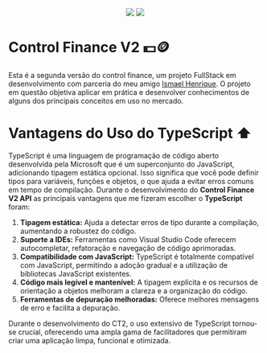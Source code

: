 <p align="center">

<img src = "https://img.shields.io/badge/NPM-10.5.2-gray?style=flat&labelColor=green">
<img src = "https://img.shields.io/badge/TypeScript-5.4.5-gray?style=flat&labelColor=blue" >

</p>


# Control Finance V2 💵🪙
Esta é a segunda versão do control finance, um projeto FullStack em desenvolvimento com parceria do meu amigo <a href="https://github.com/ismael-henrique-dev">Ismael Henrique</a>. O projeto em questão objetiva aplicar em prática e desenvolver conhecimentos de alguns dos principais conceitos em uso no mercado.


# Vantagens do Uso do TypeScript ⬆️
TypeScript é uma linguagem de programação de código aberto desenvolvida pela Microsoft que é um superconjunto do JavaScript, adicionando tipagem estática opcional. Isso significa que você pode definir tipos para variáveis, funções e objetos, o que ajuda a evitar erros comuns em tempo de compilação. Durante o desenvolvimento do **Control Finance V2 API** as principais vantagens que me fizeram escolher o **TypeScript** foram: 
1. **Tipagem estática:** Ajuda a detectar erros de tipo durante a compilação, aumentando a robustez do código.
2. **Suporte a IDEs:** Ferramentas como Visual Studio Code oferecem autocompletar, refatoração e navegação de código aprimoradas.
3. **Compatibilidade com JavaScript:** TypeScript é totalmente compatível com JavaScript, permitindo a adoção gradual e a utilização de bibliotecas JavaScript existentes.
4. **Código mais legível e mantenível:** A tipagem explícita e os recursos de orientação a objetos melhoram a clareza e a organização do código.
5. **Ferramentas de depuração melhoradas:** Oferece melhores mensagens de erro e facilita a depuração.

Durante o desenvolvimento do CT2, o uso extensivo de TypeScript tornou-se crucial, oferecendo uma ampla gama de facilitadores que permitiram criar uma aplicação limpa, funcional e otimizada.
